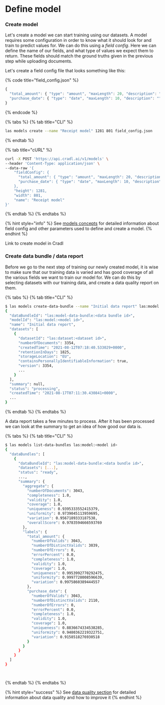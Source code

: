 # Define model

### Create model

Let's create a model we can start training using our datasets. A model requires some configuration in order to know what it should look for and train to predict values for. We can do this using a _field config_. Here we can define the name of our fields, and what type of values we expect them to return. These fields should match the ground truths given in the previous step while uploading documents.

Let's create a field config file that looks something like this:

{% code title="field\_config.json" %}
```javascript
{
  "total_amount": { "type": "amount", "maxLength": 20, "description": "" },
  "purchase_date": { "type": "date", "maxLength": 10, "description": "" }
}
```
{% endcode %}

{% tabs %}
{% tab title="CLI" %}
```bash
las models create --name "Receipt model" 1281 801 field_config.json
```
{% endtab %}

{% tab title="cURL" %}
```bash
curl -X POST 'https://api.cradl.ai/v1/models' \
--header 'Content-Type: application/json' \
--data-raw '{
    "fieldConfig": {
      "total_amount": { "type": "amount", "maxLength": 20, "description": "" },
      "purchase_date": { "type": "date", "maxLength": 10, "description": "" }
    },
    "height": 1281,
    "width": 801,
    "name": "Receipt model"
}'
```
{% endtab %}
{% endtabs %}

{% hint style="info" %}
See [models concepts](../concepts/models.md) for detailed information about field config and other parameters used to define and create a model.
{% endhint %}

Link to create model in Cradl

### Create data bundle / data report

Before we go to the next step of training our newly created model, it is wise to make sure that our training data is varied and has good coverage of all the various fields we want to train our model for. We can do this by selecting datasets with our training data, and create a data quality report on them.

{% tabs %}
{% tab title="CLI" %}
```bash
$ las models create-data-bundle --name "Initial data report" las:model:<model id> las:dataset:<dataset id>
{
  "dataBundleId": "las:model-data-bundle:<data bundle id>",
  "modelId": "las:model:<model id>",
  "name": "Initial data report",
  "datasets": [
    {
      "datasetId": "las:dataset:<dataset id>",
      "numberOfDocuments": 3354,
      "createdTime": "2021-08-12T07:18:40.533029+0000",
      "retentionInDays": 1825,
      "storageLocation": "EU",
      "containsPersonallyIdentifiableInformation": true,
      "version": 3354,
      ...
    }
  ],
  "summary": null,
  "status": "processing",
  "createdTime": "2021-08-17T07:11:30.430841+0000",
  ...
}
```
{% endtab %}
{% endtabs %}

A data report takes a few minutes to process. After it has been processed we can look at the summary to get an idea of how good our data is.

{% tabs %}
{% tab title="CLI" %}
```bash
$ las models list-data-bundles las:model:<model id>
{
  "dataBundles": [
    {
      "dataBundleId": "las:model-data-bundle:<data bundle id>",
      "datasets": [...],
      "status": "ready",
      ...,
      "summary": {
        "aggregate": {
          "numberOfDocuments": 3043,
          "completeness": 1.0,
          "validity": 1.0,
          "coverage": 1.0,
          "uniqueness": 0.9395333552415379,
          "uniformity": 0.9739045113959695,
          "variation": 0.9567189333187538,
          "overallScore": 0.9783594666593769
        },
        "labels": {
          "total_amount": {
            "numberOfValids": 3043,
            "numberOfDistinctValids": 3039,
            "numberOfErrors": 0,
            "errorPercent": 0.0,
            "completeness": 1.0,
            "validity": 1.0,
            "coverage": 1.0,
            "uniqueness": 0.9953992770292475,
            "uniformity": 0.9997728008596639,
            "variation": 0.9975860389444557
          },
          "purchase_date": {
            "numberOfValids": 3043,
            "numberOfDistinctValids": 2110,
            "numberOfErrors": 0,
            "errorPercent": 0.0,
            "completeness": 1.0,
            "validity": 1.0,
            "coverage": 1.0,
            "uniqueness": 0.8836674334538285,
            "uniformity": 0.9480362219322751,
            "variation": 0.9158518276930518
          }
        }
      }
    }
  ]
}

    
```
{% endtab %}
{% endtabs %}

{% hint style="success" %}
See [data quality section](../concepts/training-data.md#data-quality) for detailed information about data quality and how to improve it
{% endhint %}

